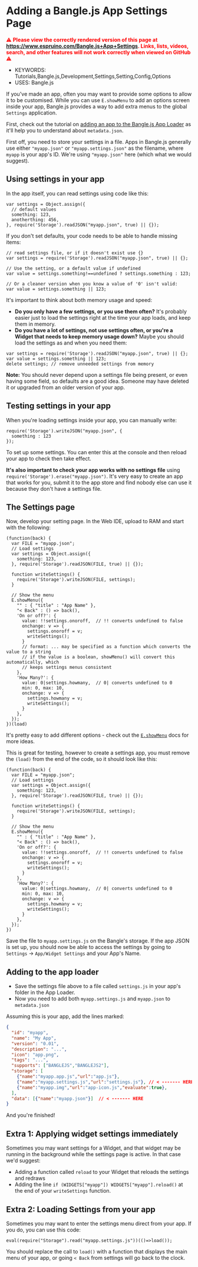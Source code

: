 <!--- Copyright (c) 2021 Gordon Williams, Pur3 Ltd. See the file LICENSE for copying permission. -->
Adding a Bangle.js App Settings Page
=========================================

<span style="color:red">:warning: **Please view the correctly rendered version of this page at https://www.espruino.com/Bangle.js+App+Settings. Links, lists, videos, search, and other features will not work correctly when viewed on GitHub** :warning:</span>

* KEYWORDS: Tutorials,Bangle.js,Development,Settings,Setting,Config,Options
* USES: Bangle.js

If you've made an app, often you may want to provide some options to allow
it to be customised. While you can use `E.showMenu` to add an options screen
inside your app, Bangle.js provides a way to add extra menus to the
global `Settings` application.

First, check out the tutorial on [adding an app to the Bangle.js App Loader](/Bangle.js+App+Loader)
as it'll help you to understand about `metadata.json`.

First off, you need to store your settings in a file. Apps in Bangle.js generally
use either `"myapp.json"` or `"myapp.settings.json"` as the filename, where `myapp`
is your app's ID. We're using `"myapp.json"` here (which what we would suggest).

## Using settings in your app

In the app itself, you can read settings using code like this:

```JS
var settings = Object.assign({
  // default values
  something: 123,
  anotherthing: 456,
}, require('Storage').readJSON("myapp.json", true) || {});
```

If you don't set defaults, your code needs to be able to handle missing items:

```JS
// read settings file, or if it doesn't exist use {}
var settings = require('Storage').readJSON("myapp.json", true) || {};

// Use the setting, or a default value if undefined
var value = settings.something!==undefined ? settings.something : 123;

// Or a cleaner version when you know a value of '0' isn't valid:
var value = settings.something || 123;
```

It's important to think about both memory usage and speed:

* **Do you only have a few settings, or you use them often?** It's probably easier
just to load the settings right at the time your app loads, and keep them in
memory.
* **Do you have a lot of settings, not use settings often, or you're a Widget
that needs to keep memory usage down?** Maybe you should load the settings
as and when you need them:

```JS
var settings = require('Storage').readJSON("myapp.json", true) || {};
var value = settings.something || 123;
delete settings; // remove unneeded settings from memory
```

**Note:** You should never depend upon a settings file being present,
or even having some field, so defaults are a good idea. Someone may
have deleted it or upgraded from an older version of your app.


## Testing settings in your app

When you're loading settings inside your app, you can manually
write:

```JS
require('Storage').writeJSON("myapp.json", {
  something : 123
});
```

To set up some settings. You can enter this at the console and then
reload your app to check then take effect.

**It's also important to check your app works with no settings file**
using `require('Storage').erase("myapp.json")`. It's very easy to create
an app that works for you, submit it to the app store and find nobody
else can use it because they don't have a settings file.


## The Settings page

Now, develop your setting page. In the Web IDE, upload to RAM and start with the
following:

```JS
(function(back) {
  var FILE = "myapp.json";
  // Load settings
  var settings = Object.assign({
    something: 123,
  }, require('Storage').readJSON(FILE, true) || {});

  function writeSettings() {
    require('Storage').writeJSON(FILE, settings);
  }

  // Show the menu
  E.showMenu({
    "" : { "title" : "App Name" },
    "< Back" : () => back(),
    'On or off?': {
      value: !!settings.onoroff,  // !! converts undefined to false
      onchange: v => {
        settings.onoroff = v;
        writeSettings();
      }
      // format: ... may be specified as a function which converts the value to a string
      // if the value is a boolean, showMenu() will convert this automatically, which
      // keeps settings menus consistent
    },
    'How Many?': {
      value: 0|settings.howmany,  // 0| converts undefined to 0
      min: 0, max: 10,
      onchange: v => {
        settings.howmany = v;
        writeSettings();
      }
    },
  });
})(load)
```

It's pretty easy to add different options - check out the [`E.showMenu`](http://www.espruino.com/Reference#l_E_showMenu)
docs for more ideas.

This is great for testing, however to create a settings app, you must remove the
`(load)` from the end of the code, so it should look like this:

```JS
(function(back) {
  var FILE = "myapp.json";
  // Load settings
  var settings = Object.assign({
    something: 123,
  }, require('Storage').readJSON(FILE, true) || {});

  function writeSettings() {
    require('Storage').writeJSON(FILE, settings);
  }

  // Show the menu
  E.showMenu({
    "" : { "title" : "App Name" },
    "< Back" : () => back(),
    'On or off?': {
      value: !!settings.onoroff,  // !! converts undefined to false
      onchange: v => {
        settings.onoroff = v;
        writeSettings();
      }
    },
    'How Many?': {
      value: 0|settings.howmany,  // 0| converts undefined to 0
      min: 0, max: 10,
      onchange: v => {
        settings.howmany = v;
        writeSettings();
      }
    },
  });
})
```

Save the file to `myapp.settings.js` on the Bangle's
storage. If the app JSON is set up, you should now be able to access the
settings by going to `Settings` -> `App/Widget Settings` and your App's Name.

## Adding to the app loader

* Save the settings file above to a file called `settings.js` in your app's
folder in the App Loader.
* Now you need to add both `myapp.settings.js` and `myapp.json` to `metadata.json`

Assuming this is your app, add the lines marked:

```JSON
{
  "id": "myapp",
  "name": "My App",
  "version": "0.01",
  "description": "...",
  "icon": "app.png",
  "tags": "...",
  "supports": ["BANGLEJS","BANGLEJS2"],
  "storage": [
    {"name":"myapp.app.js","url":"app.js"},
    {"name":"myapp.settings.js","url":"settings.js"}, // < ------- HERE
    {"name":"myapp.img","url":"app-icon.js","evaluate":true},
  ],
  "data": [{"name":"myapp.json"}]  // < ------- HERE
}
```

And you're finished!

## Extra 1: Applying widget settings immediately

Sometimes you may want settings for a Widget, and that widget may
be running in the background while the settings page is active. In
that case we'd suggest:

* Adding a function called `reload` to your Widget that reloads the settings and redraws
* Adding the line `if (WIDGETS["myapp"]) WIDGETS["myapp"].reload()` at the
  end of your `writeSettings` function.

## Extra 2: Loading Settings from your app

Sometimes you may want to enter the settings menu direct from your app.
If you do, you can use this code:

```JS
eval(require("Storage").read("myapp.settings.js"))(()=>load());
```

You should replace the call to `load()` with a function that displays the
main menu of your app, or going `< Back` from settings will go back
to the clock.
